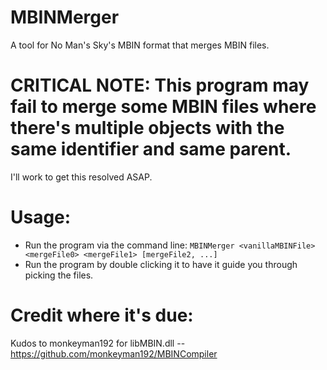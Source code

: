 # MBINMerger
A tool for No Man's Sky's MBIN format that merges MBIN files.

# CRITICAL NOTE: This program may fail to merge some MBIN files where there's multiple objects with the same identifier and same parent.
I'll work to get this resolved ASAP.

# Usage:
* Run the program via the command line: `MBINMerger <vanillaMBINFile> <mergeFile0> <mergeFile1> [mergeFile2, ...]`
* Run the program by double clicking it to have it guide you through picking the files.

# Credit where it's due:
Kudos to monkeyman192 for libMBIN.dll -- https://github.com/monkeyman192/MBINCompiler
